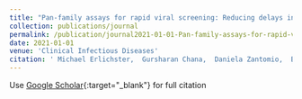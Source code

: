 ```yaml
---
title: "Pan-family assays for rapid viral screening: Reducing delays in public health responses during pandemics"
collection: publications/journal
permalink: /publication/journal2021-01-01-Pan-family-assays-for-rapid-viral-screening-Reducing-delays-in-public-health-responses-during-pandemics
date: 2021-01-01
venue: 'Clinical Infectious Diseases'
citation: ' Michael Erlichster,  Gursharan Chana,  Daniela Zantomio,  Benjamin Goudey,  Efstratios Skafidas, &quot;Pan-family assays for rapid viral screening: Reducing delays in public health responses during pandemics.&quot; Clinical Infectious Diseases, 2021.'
---
```

Use [Google Scholar](https://scholar.google.com/scholar?q=Pan+family+assays+for+rapid+viral+screening:+Reducing+delays+in+public+health+responses+during+pandemics){:target="_blank"} for full citation